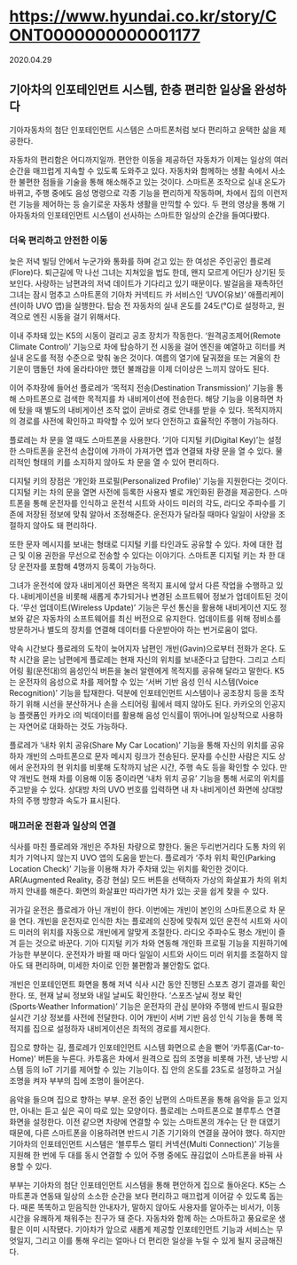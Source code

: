 # https://www.hyundai.co.kr/story/CONT0000000000001177

2020.04.29

## 기아차의 인포테인먼트 시스템, 한층 편리한 일상을 완성하다

기아자동차의 첨단 인포테인먼트 시스템은 스마트폰처럼 보다 편리하고 윤택한 삶을 제공한다.

자동차의 편리함은 어디까지일까. 편안한 이동을 제공하던 자동차가 이제는 일상의 여러 순간을 매끄럽게 지속할 수 있도록 도와주고 있다. 자동차와 함께하는 생활 속에서 사소한 불편한 점들을 기술을 통해 해소해주고 있는 것이다. 스마트폰 조작으로 실내 온도가 바뀌고, 주행 중에도 음성 명령으로 각종 기능을 편리하게 작동하며, 차에서 집의 이런저런 기능을 제어하는 등 슬기로운 자동차 생활을 만끽할 수 있다. 두 편의 영상을 통해 기아자동차의 인포테인먼트 시스템이 선사하는 스마트한 일상의 순간을 들여다봤다.

### 더욱 편리하고 안전한 이동

늦은 저녁 빌딩 안에서 누군가와 통화를 하며 걷고 있는 한 여성은 주인공인 플로레(Flore)다. 퇴근길에 막 나선 그녀는 지쳐있을 법도 한데, 왠지 모르게 어딘가 상기된 듯 보인다. 사랑하는 남편과의 저녁 데이트가 기다리고 있기 때문이다. 발걸음을 재촉하던 그녀는 잠시 멈추고 스마트폰의 기아차 커넥티드 카 서비스인 ‘UVO(유보)’ 애플리케이션(이하 UVO 앱)을 실행한다. 탑승 전 자동차의 실내 온도를 24도(℃)로 설정하고, 원격으로 엔진 시동을 걸기 위해서다.

이내 주차돼 있는 K5의 시동이 걸리고 공조 장치가 작동한다. ‘원격공조제어(Remote Climate Control)’ 기능으로 차에 탑승하기 전 시동을 걸어 엔진을 예열하고 히터를 켜 실내 온도를 적정 수준으로 맞춰 놓은 것이다. 여름의 열기에 달궈졌을 또는 겨울의 찬 기운이 맴돌던 차에 올라타야만 했던 불쾌감을 이제 더이상은 느끼지 않아도 된다.

이어 주차장에 들어선 플로레가 ‘목적지 전송(Destination Transmission)’ 기능을 통해 스마트폰으로 검색한 목적지를 차 내비게이션에 전송한다. 해당 기능을 이용하면 차에 탔을 때 별도의 내비게이션 조작 없이 곧바로 경로 안내를 받을 수 있다. 목적지까지의 경로를 사전에 확인하고 파악할 수 있어 보다 안전하고 효율적인 주행이 가능하다.

플로레는 차 문을 열 때도 스마트폰을 사용한다. ‘기아 디지털 키(Digital Key)’는 설정한 스마트폰을 운전석 손잡이에 가까이 가져가면 앱과 연결돼 차량 문을 열 수 있다. 물리적인 형태의 키를 소지하지 않아도 차 문을 열 수 있어 편리하다.

디지털 키의 장점은 ‘개인화 프로필(Personalized Profile)’ 기능을 지원한다는 것이다. 디지털 키는 차의 문을 열면 사전에 등록한 사용자 별로 개인화된 환경을 제공한다. 스마트폰을 통해 운전자를 인식하고 운전석 시트와 사이드 미러의 각도, 라디오 주파수를 기존에 저장된 정보에 맞춰 알아서 조정해준다. 운전자가 달라질 때마다 일일이 사양을 조절하지 않아도 돼 편리하다.

또한 문자 메시지를 보내는 형태로 디지털 키를 타인과도 공유할 수 있다. 차에 대한 접근 및 이용 권한을 무선으로 전송할 수 있다는 이야기다. 스마트폰 디지털 키는 차 한 대당 운전자를 포함해 4명까지 등록이 가능하다.

그녀가 운전석에 앉자 내비게이션 화면은 목적지 표시에 앞서 다른 작업을 수행하고 있다. 내비게이션을 비롯해 새롭게 추가되거나 변경된 소프트웨어 정보가 업데이트된 것이다. ‘무선 업데이트(Wireless Update)’ 기능은 무선 통신을 활용해 내비게이션 지도 정보와 같은 자동차의 소프트웨어를 최신 버전으로 유지한다. 업데이트를 위해 정비소를 방문하거나 별도의 장치를 연결해 데이터를 다운받아야 하는 번거로움이 없다.

약속 시간보다 플로레의 도착이 늦어지자 남편인 개빈(Gavin)으로부터 전화가 온다. 도착 시간을 묻는 남편에게 플로레는 현재 자신의 위치를 보내준다고 답한다. 그리고 스티어링 휠(운전대)의 음성인식 버튼을 눌러 알렌에게 목적지를 공유해 달라고 말한다. K5는 운전자의 음성으로 차를 제어할 수 있는 ‘서버 기반 음성 인식 시스템(Voice Recognition)’ 기능을 탑재한다. 덕분에 인포테인먼트 시스템이나 공조장치 등을 조작하기 위해 시선을 분산하거나 손을 스티어링 휠에서 떼지 않아도 된다. 카카오의 인공지능 플랫폼인 카카오 i의 빅데이터를 활용해 음성 인식률이 뛰어나며 일상적으로 사용하는 자연어로 대화하는 것도 가능하다.

플로레가 ‘내차 위치 공유(Share My Car Location)’ 기능을 통해 자신의 위치를 공유하자 개빈의 스마트폰으로 문자 메시지 링크가 전송된다. 문자를 수신한 사람은 지도 상에서 운전자의 현 위치를 비롯해 도착까지 남은 시간, 주행 속도 등을 확인할 수 있다. 만약 개빈도 현재 차를 이용해 이동 중이라면 ‘내차 위치 공유’ 기능을 통해 서로의 위치를 주고받을 수 있다. 상대방 차의 UVO 번호를 입력하면 내 차 내비게이션 화면에 상대방 차의 주행 방향과 속도가 표시된다.

### 매끄러운 전환과 일상의 연결

식사를 마친 플로레와 개빈은 주차된 차량으로 향한다. 둘은 두리번거리다 도통 차의 위치가 기억나지 않는지 UVO 앱의 도움을 받는다. 플로레가 ‘주차 위치 확인(Parking Location Check)’ 기능을 이용해 차가 주차돼 있는 위치를 확인한 것이다. AR(Augmented Reality, 증강 현실) 모드 버튼을 선택하자 가상의 화살표가 차의 위치까지 안내를 해준다. 화면의 화살표만 따라가면 차가 있는 곳을 쉽게 찾을 수 있다.

귀가길 운전은 플로레가 아닌 개빈이 한다. 이번에는 개빈이 본인의 스마트폰으로 차 문을 연다. 개빈을 운전자로 인식한 차는 플로레의 신장에 맞춰져 있던 운전석 시트와 사이드 미러의 위치를 자동으로 개빈에게 알맞게 조절한다. 라디오 주파수도 평소 개빈이 즐겨 듣는 것으로 바꾼다. 기아 디지털 키가 차와 연동해 개인화 프로필 기능을 지원하기에 가능한 부분이다. 운전자가 바뀔 때 마다 일일이 시트와 사이드 미러 위치를 조절하지 않아도 돼 편리하며, 미세한 차이로 인한 불편함과 불안함도 없다.

개빈은 인포테인먼트 화면을 통해 저녁 식사 시간 동안 진행된 스포츠 경기 결과를 확인한다. 또, 현재 날씨 정보와 내일 날씨도 확인한다. ‘스포츠·날씨 정보 확인(Sports·Weather Information)’ 기능은 운전자의 관심 분야와 주행에 반드시 필요한 실시간 기상 정보를 사전에 전달한다. 이어 개빈이 서버 기반 음성 인식 기능을 통해 목적지를 집으로 설정하자 내비게이션은 최적의 경로를 제시한다.

집으로 향하는 길, 플로레가 인포테인먼트 시스템 화면으로 손을 뻗어 ‘카투홈(Car-to-Home)’ 버튼을 누른다. 카투홈은 차에서 원격으로 집의 조명을 비롯해 가전, 냉·난방 시스템 등의 IoT 기기를 제어할 수 있는 기능이다. 집 안의 온도를 23도로 설정하고 거실 조명을 켜자 부부의 집에 조명이 들어온다.

음악을 들으며 집으로 향하는 부부. 운전 중인 남편의 스마트폰을 통해 음악을 듣고 있지만, 아내는 듣고 싶은 곡이 따로 있는 모양이다. 플로레는 스마트폰으로 블루투스 연결 화면을 설정한다. 이전 같으면 차량에 연결할 수 있는 스마트폰의 개수는 단 한 대였기 때문에, 다른 스마트폰을 이용하려면 반드시 기존 기기와의 연결을 끊어야 했다. 하지만 기아차의 인포테인먼트 시스템은 ‘블루투스 멀티 커넥션(Multi Connection)’ 기능을 지원해 한 번에 두 대를 동시 연결할 수 있어 주행 중에도 끊김없이 스마트폰을 바꿔 사용할 수 있다.

부부는 기아차의 첨단 인포테인먼트 시스템을 통해 편안하게 집으로 돌아온다. K5는 스마트폰과 연동돼 일상의 소소한 순간을 보다 편리하고 매끄럽게 이어갈 수 있도록 돕는다. 때론 똑똑하고 믿음직한 안내자가, 말하지 않아도 사용자를 알아주는 비서가, 이동 시간을 유쾌하게 채워주는 친구가 돼 준다. 자동차와 함께 하는 스마트하고 풍요로운 생활은 이미 시작됐다. 기아차가 앞으로 새롭게 제공할 인포테인먼트 기능과 서비스는 무엇일지, 그리고 이를 통해 우리는 얼마나 더 편리한 일상을 누릴 수 있게 될지 궁금해진다.